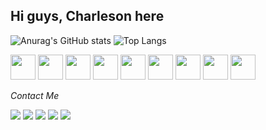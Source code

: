 ## Hi guys, Charleson here

![Anurag's GitHub stats](https://github-readme-stats.vercel.app/api?username=charlesonr&count_private=true&show_icons=true&theme=github_dark) ![Top Langs](https://github-readme-stats.vercel.app/api/top-langs/?username=charlesonr&layout=compact&theme=github_dark)


 <img src="https://cdn.jsdelivr.net/gh/devicons/devicon/icons/javascript/javascript-original.svg" height="40" width="40" /> <img src="https://cdn.jsdelivr.net/gh/devicons/devicon/icons/typescript/typescript-original.svg" height="40" width="40" /> <img src="https://cdn.jsdelivr.net/gh/devicons/devicon/icons/nodejs/nodejs-original.svg" height="40" width="40" /> <img src="https://cdn.jsdelivr.net/gh/devicons/devicon/icons/html5/html5-original-wordmark.svg" height="40" width="40"/> <img src="https://cdn.jsdelivr.net/gh/devicons/devicon/icons/css3/css3-original-wordmark.svg" height="40" width="40" /> <img src="https://cdn.jsdelivr.net/gh/devicons/devicon/icons/solidity/solidity-original.svg" height="40" width="40"/> <img src="https://cryptologos.cc/logos/bitcoin-btc-logo.svg?v=023" height="40" width="40"/> <img src="https://cryptologos.cc/logos/ethereum-eth-logo.svg?v=023" height="40" width="40"/> <img src="https://cdn.jsdelivr.net/gh/devicons/devicon/icons/linux/linux-original.svg" height="40" width="40"/> 
 
 
 *Contact Me*
 
 
<a href="mailto:charlesonribeiro@gmail.com"><img src="https://img.shields.io/badge/Gmail-D14836?style=for-the-badge&logo=gmail&logoColor=white"/></a>  <img src="https://img.shields.io/badge/Codepen-000000?style=for-the-badge&logo=codepen&logoColor=white"/>  <img src="https://img.shields.io/badge/LinkedIn-0077B5?style=for-the-badge&logo=linkedin&logoColor=white" href="https://www.linkedin.com/in/charlesongr/"/>  <img src="https://img.shields.io/badge/GitLab-330F63?style=for-the-badge&logo=gitlab&logoColor=white"/>  <img src="https://img.shields.io/badge/Instagram-E4405F?style=for-the-badge&logo=instagram&logoColor=white"/>  
          
          
          
          

